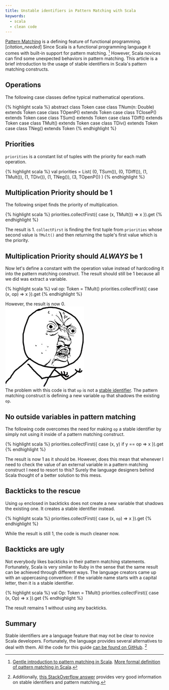 ```yaml
---
title: Unstable identifiers in Pattern Matching with Scala
keywords:
  - scala
  - clean code
---
```


[Pattern Matching](https://en.m.wikipedia.org/wiki/Pattern_matching) is a defining feature of functional programming. [*citation_needed*] Since Scala is a functional programming language it comes with built-in support for pattern matching. [^pattern_matching] However, Scala novices can find some unexpected behaviors in pattern matching. This article is a brief introduction to the usage of stable identifiers in Scala's pattern matching constructs.

## Operations
The following case classes define typical mathematical operations.  

{% highlight scala %}
abstract class Token
case class TNum(n: Double) extends Token
case class TOpenP() extends Token
case class TCloseP() extends Token
case class TSum() extends Token
case class TDiff() extends Token
case class TMult() extends Token
case class TDiv() extends Token
case class TNeg() extends Token
{% endhighlight %}

## Priorities
`priorities` is a constant list of tuples with the priority for each math operation.  

{% highlight scala %}
val priorities = List(
    (0, TSum()),
    (0, TDiff()),
    (1, TMult()),
    (1, TDiv()),
    (1, TNeg()),
    (3, TOpenP())
)
{% endhighlight %}

## Multiplication Priority should be 1
The following snipet finds the priority of multiplication.  

{% highlight scala %}
priorities.collectFirst({ case (x, TMult()) => x }).get
{% endhighlight %}

The result is 1. `collectFirst` is finding the first tuple from `priorities` whose second value is `TMult()` and then returning the tuple's first value which is the priority.

## Multiplication Priority should *ALWAYS* be 1
Now let's define a constant with the operation value instead of hardcoding it into the pattern matching construct. The result should still be 1 because all we did was extract a variable.  

{% highlight scala %}
val op: Token = TMult()
priorities.collectFirst({ case (x, op) => x }).get
{% endhighlight %}

However, the result is now 0.  
![Why!!!](/images/stable-identifiers/y-u-no-guy.jpg)  
The problem with this code is that `op` is not a [stable identifier](http://www.scala-lang.org/files/archive/spec/2.11/08-pattern-matching.html#stable-identifier-patterns). The pattern matching construct is defining a new variable `op` that shadows the existing `op`. 

## No outside variables in pattern matching
The following code overcomes the need for making `op` a stable identifier by simply not using it inside of a pattern matching construct.  

{% highlight scala %}
priorities.collectFirst({ case (x, y) if y == op => x }).get
{% endhighlight %}

The result is now 1 as it should be. However, does this mean that whenever I need to check the value of an external variable in a pattern matching construct I need to resort to this? Surely the language designers behind Scala thought of a better solution to this mess.

## Backticks to the rescue
Using `op` enclosed in backticks does not create a new variable that shadows the existing one. It creates a stable identifier instead.  

{% highlight scala %}
priorities.collectFirst({ case (x, `op`) => x }).get
{% endhighlight %}

While the result is still 1, the code is much cleaner now.

## Backticks are ugly
Not everybody likes backticks in their pattern matching statements. Fortunately, Scala is very similar to Ruby in the sense that the same result can be achieved through different ways. The language creators came up with an uppercasing convention: if the variable name starts with a capital letter, then it is a stable identifier.

{% highlight scala %}
val Op: Token = TMult()
priorities.collectFirst({ case (x, Op) => x }).get
{% endhighlight %}

The result remains 1 without using any backticks.

## Summary
Stable identifiers are a language feature that may not be clear to novice Scala developers. Fortunately, the language provides several alternatives to deal with them. All the code for this guide [can be found on GitHub](https://gist.github.com/camilin87/718451d75e4b0fd3325a). [^extra_info]


[^pattern_matching]: [Gentle introduction to pattern matching in Scala](http://docs.scala-lang.org/tutorials/tour/pattern-matching.html). [More formal definition of pattern matching in Scala](http://www.scala-lang.org/files/archive/spec/2.11/08-pattern-matching.html).

[^extra_info]: Additionally, [this StackOverflow answer](http://stackoverflow.com/questions/7078022/why-does-pattern-matching-in-scala-not-work-with-variables) provides very good information on stable identifiers and pattern matching.
